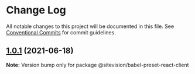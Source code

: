 # Change Log

All notable changes to this project will be documented in this file.
See [Conventional Commits](https://conventionalcommits.org) for commit guidelines.

## [1.0.1](https://github.com/sitevision/siteivision-apps/compare/@sitevision/babel-preset-react-client@1.0.0...@sitevision/babel-preset-react-client@1.0.1) (2021-06-18)

**Note:** Version bump only for package @sitevision/babel-preset-react-client
